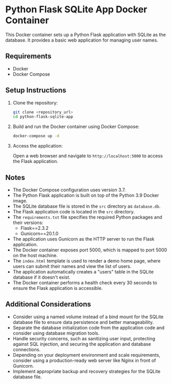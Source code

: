# Python Flask SQLite App Docker Container

This Docker container sets up a Python Flask application with SQLite as the database. It provides a basic web application for managing user names.

## Requirements

- Docker
- Docker Compose

## Setup Instructions

1. Clone the repository:

   ```bash
   git clone <repository_url>
   cd python-flask-sqlite-app
   ```

2. Build and run the Docker container using Docker Compose:

   ```bash
   docker-compose up -d
   ```

3. Access the application:

   Open a web browser and navigate to `http://localhost:5000` to access the Flask application.

## Notes

- The Docker Compose configuration uses version 3.7.
- The Python Flask application is built on top of the Python 3.9 Docker image.
- The SQLite database file is stored in the `src` directory as `database.db`.
- The Flask application code is located in the `src` directory.
- The `requirements.txt` file specifies the required Python packages and their versions:
  - Flask==2.3.2
  - Gunicorn==20.1.0
- The application uses Gunicorn as the HTTP server to run the Flask application.
- The Docker container exposes port 5000, which is mapped to port 5000 on the host machine.
- The `index.html` template is used to render a demo home page, where users can submit their names and view the list of users.
- The application automatically creates a "users" table in the SQLite database if it doesn't exist.
- The Docker container performs a health check every 30 seconds to ensure the Flask application is accessible.

## Additional Considerations

- Consider using a named volume instead of a bind mount for the SQLite database file to ensure data persistence and better manageability.
- Separate the database initialization code from the application code and consider using database migration tools.
- Handle security concerns, such as sanitizing user input, protecting against SQL injection, and securing the application and database connections.
- Depending on your deployment environment and scale requirements, consider using a production-ready web server like Nginx in front of Gunicorn.
- Implement appropriate backup and recovery strategies for the SQLite database file.
